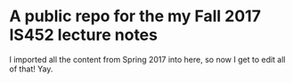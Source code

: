 # A public repo for the my Fall 2017 IS452 lecture notes

I imported all the content from Spring 2017 into here, so now I get to edit all of that!  Yay.

